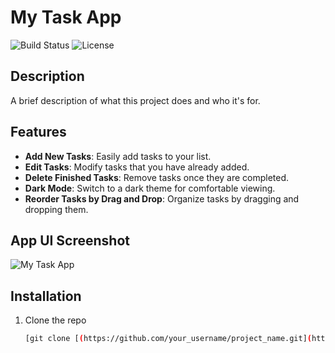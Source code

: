 # My Task App

![Build Status](https://img.shields.io/badge/build-passing-brightgreen)
![License](https://img.shields.io/badge/license-MIT-blue.svg)

## Description
A brief description of what this project does and who it's for.

## Features
- **Add New Tasks**: Easily add tasks to your list.
- **Edit Tasks**: Modify tasks that you have already added.
- **Delete Finished Tasks**: Remove tasks once they are completed.
- **Dark Mode**: Switch to a dark theme for comfortable viewing.
- **Reorder Tasks by Drag and Drop**: Organize tasks by dragging and dropping them.

## App UI Screenshot

![My Task App](https://private-user-images.githubusercontent.com/102255891/354158949-50942aa2-3ab7-4795-9705-8177978289c9.png?jwt=eyJhbGciOiJIUzI1NiIsInR5cCI6IkpXVCJ9.eyJpc3MiOiJnaXRodWIuY29tIiwiYXVkIjoicmF3LmdpdGh1YnVzZXJjb250ZW50LmNvbSIsImtleSI6ImtleTUiLCJleHAiOjE3MjI1MDMyMTMsIm5iZiI6MTcyMjUwMjkxMywicGF0aCI6Ii8xMDIyNTU4OTEvMzU0MTU4OTQ5LTUwOTQyYWEyLTNhYjctNDc5NS05NzA1LTgxNzc5NzgyODljOS5wbmc_WC1BbXotQWxnb3JpdGhtPUFXUzQtSE1BQy1TSEEyNTYmWC1BbXotQ3JlZGVudGlhbD1BS0lBVkNPRFlMU0E1M1BRSzRaQSUyRjIwMjQwODAxJTJGdXMtZWFzdC0xJTJGczMlMkZhd3M0X3JlcXVlc3QmWC1BbXotRGF0ZT0yMDI0MDgwMVQwOTAxNTNaJlgtQW16LUV4cGlyZXM9MzAwJlgtQW16LVNpZ25hdHVyZT03NTZkZWU0ODA1YzRlZmIyODIzZWM2MGUxN2VhOTQ0YjBkNjY5OWM3ZmRkNWYwOThhNWU1MTM3MzNiYjQyODRiJlgtQW16LVNpZ25lZEhlYWRlcnM9aG9zdCZhY3Rvcl9pZD0wJmtleV9pZD0wJnJlcG9faWQ9MCJ9.lGUqJiQVhkTOqFDTS1_137jKpexaPYaq39vsEQ-4v14) 


## Installation
1. Clone the repo
   ```sh
   [git clone [(https://github.com/your_username/project_name.git](https://github.com/mohammedhegazyy/TO_DO_App.git)]


